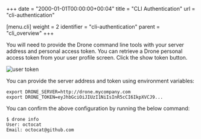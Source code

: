 +++
date = "2000-01-01T00:00:00+00:04"
title = "CLI Authentication"
url = "cli-authentication"

[menu.cli]
  weight = 2
  identifier = "cli-authentication"
  parent = "cli_overview"
+++

You will need to provide the Drone command line tools with your server address and personal access token. You can retrieve a Drone personal access token from your user profile screen. Click the show token button.

![user token](/images/drone_user_token.png)


You can provide the server address and token using environment variables:

```nohighlight
export DRONE_SERVER=http://drone.mycompany.com
export DRONE_TOKEN=eyJhbGciOiJIUzI1NiIsInR5cCI6IkpXVCJ9...
```

You can confirm the above configuration by running the below command:

```nohighlight
$ drone info
User: octocat
Email: octocat@github.com
```
